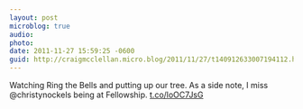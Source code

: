 ```yaml
---
layout: post
microblog: true
audio: 
photo: 
date: 2011-11-27 15:59:25 -0600
guid: http://craigmcclellan.micro.blog/2011/11/27/t140912633007194112.html
---
```

Watching Ring the Bells and putting up our tree. As a side note, I miss @christynockels being at Fellowship. [t.co/loOC7JsG](http://t.co/loOC7JsG)
